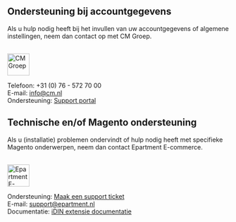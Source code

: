 ## Ondersteuning bij accountgegevens

Als u hulp nodig heeft bij het invullen van uw accountgegevens of algemene instellingen, neem dan contact op met CM Groep.

<br/>
<img src="../images/support/CM.svg" alt="CM Groep" style="height: 50px" />

Telefoon: +31 (0) 76 - 572 70 00<br/>
E-mail: [info@cm.nl](mailto:info@cm.nl)<br/>
Ondersteuning: [Support portal](https://www.cm.nl/support)

## Technische en/of Magento ondersteuning

Als u (installatie) problemen ondervindt of hulp nodig heeft met specifieke Magento onderwerpen, neem dan contact Epartment E-commerce.

<br/>
<img src="../images/support/Epartment.svg" alt="Epartment E-commerce" style="height: 50px" />

Ondersteuning: [Maak een support ticket](http://epartment.freshdesk.com/support/tickets/new)<br/>
E-mail: [support@epartment.nl](mailto:support@epartment.nl)<br/>
Documentatie: [iDIN extensie documentatie](http://docs.epartment.nl/idin)